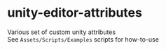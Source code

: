 # unity-editor-attributes
Various set of custom unity attributes  
See `Assets/Scripts/Examples` scripts for how-to-use
